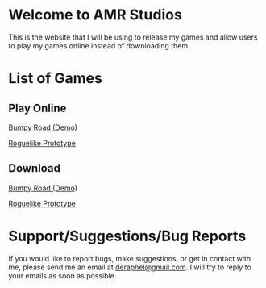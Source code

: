 # Welcome to AMR Studios

This is the website that I will be using to release my games and allow users to play my games online instead of downloading them.

# List of Games

## Play Online
[Bumpy Road (Demo)](http://google.com)

[Roguelike Prototype](http://google.com)

## Download
[Bumpy Road (Demo)](http://google.com)

[Roguelike Prototype](http://google.com)

# Support/Suggestions/Bug Reports

If you would like to report bugs, make suggestions, or get in contact with me, please send me an email at deraphel@gmail.com. I will try to reply to your emails as soon as possible.
